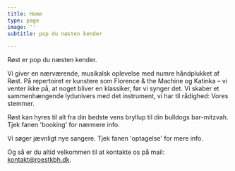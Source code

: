 ```yaml
---
title: Home
type: page
image: ''
subtitle: pop du næsten kender

---
```

Røst er pop du næsten kender.

Vi giver en nærværende, musikalsk  oplevelse med numre håndplukket af Røst. På repertoiret er kunstere som Florence & the Machine og Katinka – vi venter ikke på, at noget bliver en klassiker, før vi synger det. Vi skaber et sammenhængende  lydunivers med det instrument, vi har til rådighed: Vores stemmer.

Røst kan hyres til alt fra din bedste vens bryllup til din bulldogs bar-mitzvah. Tjek fanen 'booking' for nærmere info.



Vi søger jævnligt nye sangere. Tjek fanen 'optagelse' for mere info.

Og så er du altid velkommen til at kontakte os på mail: kontakt@roestkbh.dk.
